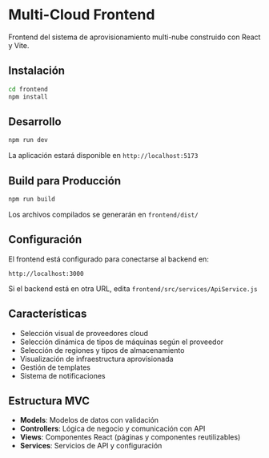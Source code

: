 # Multi-Cloud Frontend

Frontend del sistema de aprovisionamiento multi-nube construido con React y Vite.

## Instalación

```bash
cd frontend
npm install
```

## Desarrollo

```bash
npm run dev
```

La aplicación estará disponible en `http://localhost:5173`

## Build para Producción

```bash
npm run build
```

Los archivos compilados se generarán en `frontend/dist/`

## Configuración

El frontend está configurado para conectarse al backend en:
```
http://localhost:3000
```

Si el backend está en otra URL, edita `frontend/src/services/ApiService.js`

## Características

- Selección visual de proveedores cloud
- Selección dinámica de tipos de máquinas según el proveedor
- Selección de regiones y tipos de almacenamiento
- Visualización de infraestructura aprovisionada
- Gestión de templates
- Sistema de notificaciones

## Estructura MVC

- **Models**: Modelos de datos con validación
- **Controllers**: Lógica de negocio y comunicación con API
- **Views**: Componentes React (páginas y componentes reutilizables)
- **Services**: Servicios de API y configuración
